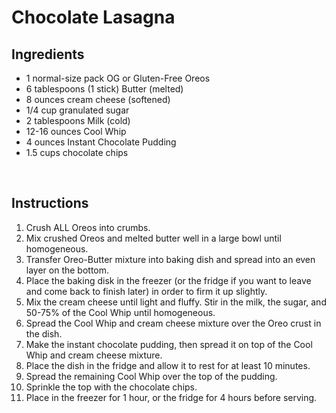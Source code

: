 # Chocolate Lasagna

Ingredients
---

 - 1 normal-size pack OG or Gluten-Free Oreos
 - 6 tablespoons (1 stick) Butter (melted)
 - 8 ounces cream cheese (softened)
 - 1/4 cup granulated sugar
 - 2 tablespoons Milk (cold)
 - 12-16 ounces Cool Whip
 - 4 ounces Instant Chocolate Pudding
 - 1.5 cups chocolate chips
 
</br>

Instructions
---
 1. Crush ALL Oreos into crumbs.
 2. Mix crushed Oreos and melted butter well in a large bowl until homogeneous.
 3. Transfer Oreo-Butter mixture into baking dish and spread into an even layer on the bottom.
 4. Place the baking disk in the freezer (or the fridge if you want to leave and come back to finish later) in order to firm it up slightly.
 5. Mix the cream cheese until light and fluffy. Stir in the milk, the sugar, and 50-75% of the Cool Whip until homogeneous.
 6. Spread the Cool Whip and cream cheese mixture over the Oreo crust in the dish.
 7. Make the instant chocolate pudding, then spread it on top of the Cool Whip and cream cheese mixture.
 8. Place the dish in the fridge and allow it to rest for at least 10 minutes.
 9. Spread the remaining Cool Whip over the top of the pudding.
 10. Sprinkle the top with the chocolate chips.
 11. Place in the freezer for 1 hour, or the fridge for 4 hours before serving.